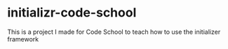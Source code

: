 # initializr-code-school

This is a project I made for Code School to teach how to use the initializer framework
